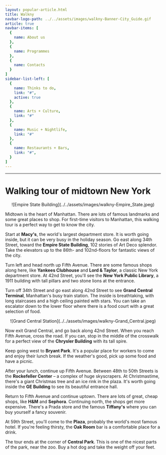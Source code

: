 ```yaml
---
layout: popular-article.html
title: Walkny
navbar-logo-path: ../../assets/images/walkny-Banner-City_Guide.gif
article: true
navbar-items: [
  {
    name: About us
  },
  {
    name: Programmes
  },
  {
    name: Contacts
  }
]
sidebar-list-left: [
  {
    name: Thinks to do,
    link: "#",
    active: true
  },
  {
    name: Arts + Culture,
    link: "#"
  },
  {
    name: Music + Nightlife,
    link: "#"
  },
  {
    name: Restaurants + Bars,
    link: "#",
  }
]
---
```

* * *

# Walking tour of midtown New York

<center>![Empire State Building](../../assets/images/walkny-Empire_State.jpeg)</center>

Midtown is the heart of Manhattan. There are lots of famous landmarks and some great places to shop. For first-time visitors to Manhattan, this walking tour is a perfect way to get to know the city.

Start at **Macy's**, the world's largest department store. It is worth going inside, but it can be very busy in the holiday season. Go east along 34th Street, toward the **Empire State Building**, 102 stories of Art Deco splendor. Take the elevators up to the 86th- and 102nd-floors for fantastic views of the city.

Turn left and head north up Fifth Avenue. There are some famous shops along here, like **Yankees Clubhouse** and **Lord & Taylor**, a classic New York department store. At 42nd Street, you'll see the **New York Public Library**, a 1911 building with tall pillars and two stone lions at the entrance.

Turn off 34th Street and go east along 42nd Street to see **Grand Central Terminal**, Manhattan's busy train station. The inside is breathtaking, with long staircases and a high ceiling painted with stars. You can take an escalator down to the lower floor where there is a food court with a great selection of food.

<center>![Grand Central Station](../../assets/images/walkny-Grand_Central.jpeg)</center>

Now exit Grand Central, and go back along 42nd Street. When you reach Fifth Avenue, cross the road. If you can, stop in the middle of the crosswalk for a perfect view of the **Chrysler Building** with its tall spire.

Keep going west to **Bryant Park**. It's a popular place for workers to come and enjoy their lunch break. If the weather's good, pick up some food and have a picnic.

After your lunch, continue up Fifth Avenue. Between 48th to 50th Streets is the **Rockefeller Center** – a complex of huge skyscrapers. At Christmastime, there's a giant Christmas tree and an ice rink in the plaza. It's worth going inside the **GE Building** to see its beautiful entrance hall.

Return to Fifth Avenue and continue uptown. There are lots of great, cheap shops, like **H&M** and **Sephora**. Continuing north, the shops get more expensive. There's a Prada store and the famous **Tiffany's** where you can buy yourself a fancy souvenir.

At 59th Street, you'll come to the **Plaza**, probably the world's most famous hotel. If you're feeling thirsty, the **Oak Room** bar is a comfortable place for a drink.

The tour ends at the corner of **Central Park**. This is one of the nicest parts of the park, near the zoo. Buy a hot dog and take the weight off your feet.
